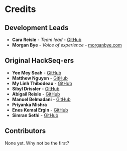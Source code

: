 # Credits

## Development Leads

* **Cara Reisle** - *Team lead* - [GitHub](https://github.com/creisle)
* **Morgan Bye** - *Voice of experience* - [morganbye.com](http://morganbye.com)

## Original HackSeq-ers

* **Yee Mey Seah** - [GitHub](yeemey)
* **Matthew Nguyen** - [GitHub](matnguyen)
* **My Linh Thibodeau** - [GitHub](mylinhthibodeau)
* **Sibyl Drissler** - [GitHub](sibylgisela)
* **Abigail Reisle** - [GitHub](areisle)
* **Manuel Belmadani** - [GitHub](mbelmadani)
* **Priyanka Mishra**
* **Enes Kemal Ergin** - [GitHub](eneskemalergin)
* **Simran Sethi** - [GitHub](simrnsethi)

## Contributors

None yet. Why not be the first?
